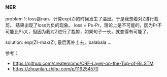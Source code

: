 ### NER

problem 1:
loss是nan，计算exp(Z)的时候发生了溢出。于是我想着对Z进行裁剪。
结果出现了loss为负的现象。
loss = Ps-Pr，理论上是不可能的，因为Pr不可能比Ps大，但因为我对Z进行了裁剪，如果句子一长，就变得有可能了。

solution:
exp(Z)-max(Z), 最后再补上去，balabala....


参考：
* https://github.com/createmomo/CRF-Layer-on-the-Top-of-BiLSTM
* https://zhuanlan.zhihu.com/p/119254570



